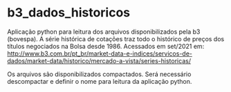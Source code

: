 # b3_dados_historicos
Aplicação python para leitura dos arquivos disponibilizados pela b3 (bovespa). A série histórica de cotações traz todo o histórico de preços dos títulos negociados na Bolsa desde 1986. Acessados em set/2021 em: http://www.b3.com.br/pt_br/market-data-e-indices/servicos-de-dados/market-data/historico/mercado-a-vista/series-historicas/

Os arquivos são disponibilizados compactados. Será necessário descompactar e definir o nome para leitura da aplicação python.
